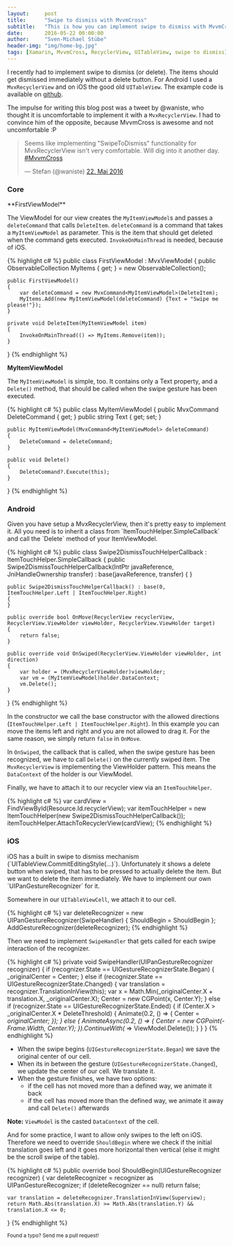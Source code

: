 ```yaml
---
layout:     post
title:      "Swipe to dismiss with MvvmCross"
subtitle:   "This is how you can implement swipe to dismiss with MvvmCross"
date:       2016-05-22 00:00:00
author:     "Sven-Michael Stübe"
header-img: "img/home-bg.jpg"
tags: [Xamarin, MvvmCross, RecyclerView, UITableView, swipe to dismiss]
---
```


I recently had to implement swipe to dismiss (or delete). The items should get dismissed immediately without a delete button. For Android I used a `MvxRecyclerView` and on iOS the good old `UITableView`. The example code is available on <i class="fa fa-github"></i><a href="https://github.com/smstuebe/mvvmcross-examples/tree/master/Swipe2Dismiss" target="_blank">github</a>. 

The impulse for writing this blog post was a tweet by @waniste, who thought it is uncomfortable to implement it with a `MvxRecyclerView`. I had to convince him of the opposite, because MvvmCross is awesome and not uncomfortable :P

<blockquote class="twitter-tweet" data-lang="de"><p lang="en" dir="ltr">Seems like implementing &quot;SwipeToDismiss&quot; functionality for MvxRecyclerView isn&#39;t very comfortable. Will dig into it another day. <a href="https://twitter.com/hashtag/MvvmCross?src=hash">#MvvmCross</a></p>&mdash; Stefan (@waniste) <a href="https://twitter.com/waniste/status/734418485875507204">22. Mai 2016</a></blockquote>
<script async src="//platform.twitter.com/widgets.js" charset="utf-8"></script>

<h3>Core</h3>
**FirstViewModel**

The ViewModel for our view creates the `MyItemViewModel`s and passes a `deleteCommand` that calls `DeleteItem`. `deleteCommand` is a command that takes a `MyItemViewModel` as parameter. This is the item that should get deleted when the command gets executed. `InvokeOnMainThread` is needed, because of iOS.

{% highlight c# %}
public class FirstViewModel 
    : MvxViewModel
{
    public ObservableCollection<MyItemViewModel> MyItems { get; } = new ObservableCollection<MyItemViewModel>();

    public FirstViewModel()
    {
        var deleteCommand = new MvxCommand<MyItemViewModel>(DeleteItem);
        MyItems.Add(new MyItemViewModel(deleteCommand) {Text = "Swipe me please!"});
    }

    private void DeleteItem(MyItemViewModel item)
    {
        InvokeOnMainThread(() => MyItems.Remove(item));
    }
}
{% endhighlight %}

**MyItemViewModel**

The `MyItemViewModel` is simple, too. It contains only a Text property, and a `Delete()` method, that should be called when the swipe gesture has been executed.

{% highlight c# %}
public class MyItemViewModel
{
    public MvxCommand<MyItemViewModel> DeleteCommand { get; }
    public string Text { get; set; }

    public MyItemViewModel(MvxCommand<MyItemViewModel> deleteCommand)
    {
        DeleteCommand = deleteCommand;
    }

    public void Delete()
    {
        DeleteCommand?.Execute(this);
    }
}
{% endhighlight %}


<h3>Android</h3>
Given you have setup a MvxRecyclerView, then it's pretty easy to implement it. All you need is to inherit a class from `ItemTouchHelper.SimpleCallback` and call the `Delete` method of your ItemViewModel.

{% highlight c# %}
public class Swipe2DismissTouchHelperCallback : ItemTouchHelper.SimpleCallback
{
    public Swipe2DismissTouchHelperCallback(IntPtr javaReference, JniHandleOwnership transfer) : base(javaReference, transfer)
    {
    }

    public Swipe2DismissTouchHelperCallback() : base(0, ItemTouchHelper.Left | ItemTouchHelper.Right)
    {
    }

    public override bool OnMove(RecyclerView recyclerView, RecyclerView.ViewHolder viewHolder, RecyclerView.ViewHolder target)
    {
        return false;
    }

    public override void OnSwiped(RecyclerView.ViewHolder viewHolder, int direction)
    {
        var holder = (MvxRecyclerViewHolder)viewHolder;
        var vm = (MyItemViewModel)holder.DataContext;
        vm.Delete();
    }
}
{% endhighlight %}

In the constructor we call the base constructor with the allowed directions (`ItemTouchHelper.Left | ItemTouchHelper.Right`). In this example you can move the items left and right and you are not allowed to drag it. For the same reason, we simply return `false` in `OnMove`. 

In `OnSwiped`, the callback that is called, when the swipe gesture has been recognized, we have to call `Delete()` on the currently swiped item. The `MvxRecyclerView` is implementing the ViewHolder pattern. This means the `DataContext` of the holder is our ViewModel.

Finally, we have to attach it to our recycler view via an `ItemTouchHelper`.

{% highlight c# %}
var cardView = FindViewById<MvxRecyclerView>(Resource.Id.recyclerView);
var itemTouchHelper = new ItemTouchHelper(new Swipe2DismissTouchHelperCallback());
itemTouchHelper.AttachToRecyclerView(cardView);
{% endhighlight %}

<h3>iOS</h3>
iOS has a built in swipe to dismiss mechanism (`UITableView.CommitEditingStyle(...)`). Unfortunately it shows a delete button when swiped, that has to be pressed to actually delete the item. But we want to delete the item immediately. We have to implement our own `UIPanGestureRecognizer` for it.

Somewhere in our `UITableViewCell`, we attach it to our cell.

{% highlight c# %}
var deleteRecognizer = new UIPanGestureRecognizer(SwipeHandler) { ShouldBegin = ShouldBegin };
AddGestureRecognizer(deleteRecognizer);
{% endhighlight %}

Then we need to implement `SwipeHandler` that gets called for each swipe interaction of the recognizer.

{% highlight c# %}
private void SwipeHandler(UIPanGestureRecognizer recognizer)
{
    if (recognizer.State == UIGestureRecognizerState.Began)
    {
        _originalCenter = Center;
    }
    else if (recognizer.State == UIGestureRecognizerState.Changed)
    {
        var translation = recognizer.TranslationInView(this);
        var x = Math.Min(_originalCenter.X + translation.X, _originalCenter.X);
        Center = new CGPoint(x, Center.Y);
    }
    else if (recognizer.State == UIGestureRecognizerState.Ended)
    {
        if (Center.X > _originalCenter.X * DeleteThreshold)
        {
            Animate(0.2, () =>
            {
                Center = _originalCenter;
            });
        }
        else
        {
            AnimateAsync(0.2, () =>
            {
                Center = new CGPoint(-Frame.Width, Center.Y);
            }).ContinueWith(_ => ViewModel.Delete());
        }
    }
}
{% endhighlight %}

- When the swipe begins (`UIGestureRecognizerState.Began`) we save the original center of our cell.
- When its in between the gesture (`UIGestureRecognizerState.Changed`), we update the center of our cell. We translate it.
- When the gesture finishes, we have two options:
  - if the cell has not moved more than a defined way, we animate it back 
  - if the cell has moved more than the defined way, we animate it away and call `Delete()` afterwards

**Note:** `ViewModel` is the casted `DataContext` of the cell.

And for some practice, I want to allow only swipes to the left on iOS. Therefore we need to override `ShouldBegin` where we check if the initial translation goes left and it goes more horizontal then vertical (else it might be the scroll swipe of the table).

{% highlight c# %}
public override bool ShouldBegin(UIGestureRecognizer recognizer)
{
    var deleteRecognizer = recognizer as UIPanGestureRecognizer;
    if (deleteRecognizer == null)
        return false;

    var translation = deleteRecognizer.TranslationInView(Superview);
    return Math.Abs(translation.X) >= Math.Abs(translation.Y) && translation.X <= 0;
} 
{% endhighlight %}	

<small>Found a typo? Send me a pull request!</small>
